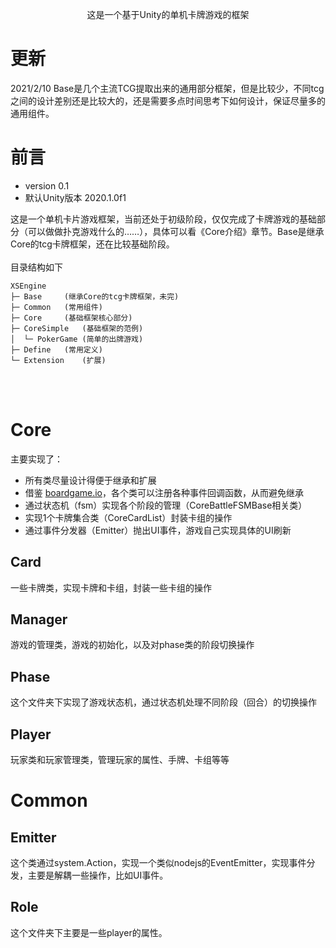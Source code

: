 <p align="center">
这是一个基于Unity的单机卡牌游戏的框架
</p>

# 更新
2021/2/10 Base是几个主流TCG提取出来的通用部分框架，但是比较少，不同tcg之间的设计差别还是比较大的，还是需要多点时间思考下如何设计，保证尽量多的通用组件。
<br>

# 前言
- version 0.1
- 默认Unity版本 2020.1.0f1

这是一个单机卡片游戏框架，当前还处于初级阶段，仅仅完成了卡牌游戏的基础部分（可以做做扑克游戏什么的……），具体可以看《Core介绍》章节。Base是继承Core的tcg卡牌框架，还在比较基础阶段。  
<br>
目录结构如下

    XSEngine                        
    ├─ Base     (继承Core的tcg卡牌框架，未完)                    
    ├─ Common   (常用组件)                                 
    ├─ Core     (基础框架核心部分)                       
    ├─ CoreSimple   (基础框架的范例)                 
    │  └─ PokerGame (简单的出牌游戏)               
    ├─ Define   (常用定义)                                  
    └─ Extension    (扩展)                                
<br>
<br>

# Core
主要实现了：
- 所有类尽量设计得便于继承和扩展
- 借鉴 [boardgame.io](https://github.com/boardgameio/boardgame.io)，各个类可以注册各种事件回调函数，从而避免继承
- 通过状态机（fsm）实现各个阶段的管理（CoreBattleFSMBase相关类）
- 实现1个卡牌集合类（CoreCardList）封装卡组的操作
- 通过事件分发器（Emitter）抛出UI事件，游戏自己实现具体的UI刷新
## Card
一些卡牌类，实现卡牌和卡组，封装一些卡组的操作

## Manager
游戏的管理类，游戏的初始化，以及对phase类的阶段切换操作

## Phase
这个文件夹下实现了游戏状态机，通过状态机处理不同阶段（回合）的切换操作

## Player
玩家类和玩家管理类，管理玩家的属性、手牌、卡组等等
# Common
## Emitter
这个类通过system.Action，实现一个类似nodejs的EventEmitter，实现事件分发，主要是解耦一些操作，比如UI事件。

## Role
这个文件夹下主要是一些player的属性。


        